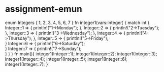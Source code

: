 # assignment-emun
enum Integers {
    1,
    2,
    3,
    4,
    5,
    6,
    7
}
fn integer1(vars:Integer) {
match int {
Integer::1 => {
println!("1->Monday");
},
Integer::2 => {
println!("2->Tuesday");
},
Integer::3 => {
println!("3->Wednesday");
},
Integer::4 => {
println!("4->Thursday");
},
Integer::5 => {
println!("5->Friday");    
}
Integer::6 => {
println!("6->Saturday");    
}
Integer::7 => {
println!("7->Sunday");    
}
}
}
fn main(){
integer1(Integer::1);
integer1(Integer::2);
integer1(Integer::3);
integer1(Integer::4);
integer1(Integer::5);
integer1(Integer::6);
integer1(Integer::7);
}
